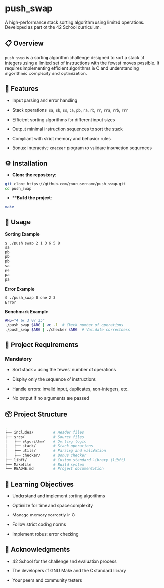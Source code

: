 # push_swap

A high-performance stack sorting algorithm using limited operations. Developed as part of the 42 School curriculum.


## 📋 Overview

`push_swap` is a sorting algorithm challenge designed to sort a stack of integers using a limited set of instructions with the fewest moves possible. It requires implementing efficient algorithms in C and understanding algorithmic complexity and optimization.

## 🚀 Features

-   Input parsing and error handling
    
-   Stack operations: `sa`, `sb`, `ss`, `pa`, `pb`, `ra`, `rb`, `rr`, `rra`, `rrb`, `rrr`
    
-   Efficient sorting algorithms for different input sizes
    
-   Output minimal instruction sequences to sort the stack
    
-   Compliant with strict memory and behavior rules
    
-   Bonus: Interactive `checker` program to validate instruction sequences

## ⚙️ Installation

-   **Clone the repository**:
    
```bash
git clone https://github.com/yourusername/push_swap.git
cd push_swap
```
	
-   ****Build the project**:

```bash
make
```

## 📌 Usage

**Sorting Example**
```bash
$ ./push_swap 2 1 3 6 5 8
sa
pb
pb
pb
sa
pa
pa
pa
```

**Error Example**
```bash
$ ./push_swap 0 one 2 3
Error
```

**Benchmark Example**
```bash
ARG="4 67 3 87 23"
./push_swap $ARG | wc -l  # Check number of operations
./push_swap $ARG | ./checker $ARG  # Validate correctness
```

## 📐 Project Requirements

### Mandatory

-   Sort stack `a` using the fewest number of operations
    
-   Display only the sequence of instructions
    
-   Handle errors: invalid input, duplicates, non-integers, etc.
    
-   No output if no arguments are passed


## 📦 Project Structure

```bash
.
├── includes/         # Header files
├── srcs/             # Source files
│   ├── algorithm/    # Sorting logic
│   ├── stack/        # Stack operations
│   ├── utils/        # Parsing and validation
│   ├── checker/      # Bonus checker
├── libft/            # Custom standard library (libft)
├── Makefile          # Build system
└── README.md         # Project documentation
```

## 🧠 Learning Objectives

-   Understand and implement sorting algorithms
    
-   Optimize for time and space complexity
    
-   Manage memory correctly in C
    
-   Follow strict coding norms
    
-   Implement robust error checking
    

## 🙏 Acknowledgments

-   42 School for the challenge and evaluation process
    
-   The developers of GNU Make and the C standard library
    
-   Your peers and community testers

